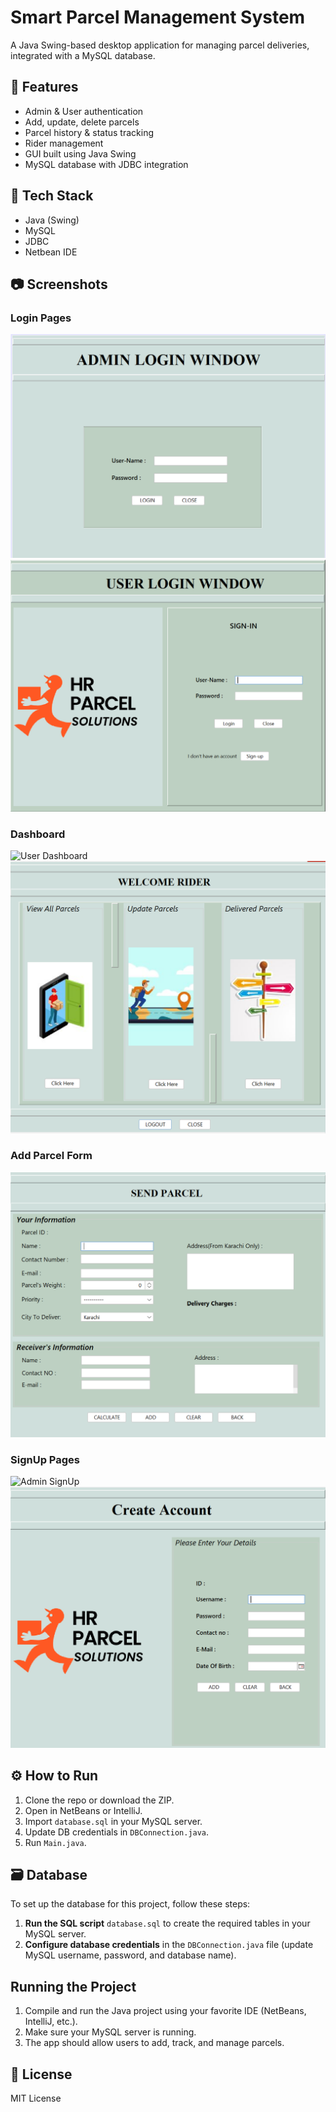 # Smart Parcel Management System

A Java Swing-based desktop application for managing parcel deliveries, integrated with a MySQL database.

## 🚀 Features

- Admin & User authentication
- Add, update, delete parcels
- Parcel history & status tracking
- Rider management
- GUI built using Java Swing
- MySQL database with JDBC integration

## 🧰 Tech Stack

- Java (Swing)
- MySQL
- JDBC
- Netbean IDE

## 📷 Screenshots

### Login Pages
![Admin Login](images/Adminlogin.png)
![User Login](images/Userlogin.png)

### Dashboard
![User Dashboard](images/UserDashboard.png)
![Rider Dashboard](images/RiderDashboard.png)

### Add Parcel Form
![Add Parcel](images/SendParcel.png)

### SignUp Pages
![Admin SignUp](images/AdminSignUp.png)
![User SignUp](images/UserSignUp.png)

## ⚙️ How to Run

1. Clone the repo or download the ZIP.
2. Open in NetBeans or IntelliJ.
3. Import `database.sql` in your MySQL server.
4. Update DB credentials in `DBConnection.java`.
5. Run `Main.java`.

## 🗃️ Database
To set up the database for this project, follow these steps:

1. **Run the SQL script** `database.sql` to create the required tables in your MySQL server.
2. **Configure database credentials** in the `DBConnection.java` file (update MySQL username, password, and database name).

## Running the Project
1. Compile and run the Java project using your favorite IDE (NetBeans, IntelliJ, etc.).
2. Make sure your MySQL server is running.
3. The app should allow users to add, track, and manage parcels.

## 📝 License

MIT License
